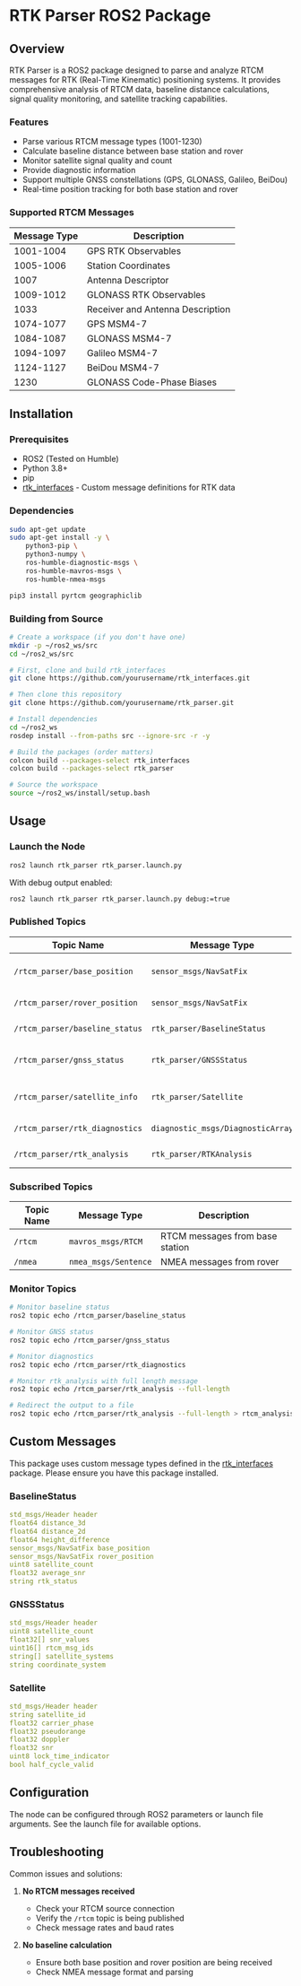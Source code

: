 # RTK Parser ROS2 Package

## Overview
RTK Parser is a ROS2 package designed to parse and analyze RTCM messages for RTK (Real-Time Kinematic) positioning systems. It provides comprehensive analysis of RTCM data, baseline distance calculations, signal quality monitoring, and satellite tracking capabilities.

### Features
- Parse various RTCM message types (1001-1230)
- Calculate baseline distance between base station and rover
- Monitor satellite signal quality and count
- Provide diagnostic information
- Support multiple GNSS constellations (GPS, GLONASS, Galileo, BeiDou)
- Real-time position tracking for both base station and rover

### Supported RTCM Messages
| Message Type | Description |
|-------------|-------------|
| 1001-1004   | GPS RTK Observables |
| 1005-1006   | Station Coordinates |
| 1007        | Antenna Descriptor |
| 1009-1012   | GLONASS RTK Observables |
| 1033        | Receiver and Antenna Description |
| 1074-1077   | GPS MSM4-7 |
| 1084-1087   | GLONASS MSM4-7 |
| 1094-1097   | Galileo MSM4-7 |
| 1124-1127   | BeiDou MSM4-7 |
| 1230        | GLONASS Code-Phase Biases |

## Installation

### Prerequisites
- ROS2 (Tested on Humble)
- Python 3.8+
- pip
- [rtk_interfaces](https://github.com/xsenssupport/rtk_interfaces) - Custom message definitions for RTK data

### Dependencies
```bash
sudo apt-get update
sudo apt-get install -y \
    python3-pip \
    python3-numpy \
    ros-humble-diagnostic-msgs \
    ros-humble-mavros-msgs \
    ros-humble-nmea-msgs

pip3 install pyrtcm geographiclib
```

### Building from Source
```bash
# Create a workspace (if you don't have one)
mkdir -p ~/ros2_ws/src
cd ~/ros2_ws/src

# First, clone and build rtk_interfaces
git clone https://github.com/yourusername/rtk_interfaces.git

# Then clone this repository
git clone https://github.com/yourusername/rtk_parser.git

# Install dependencies
cd ~/ros2_ws
rosdep install --from-paths src --ignore-src -r -y

# Build the packages (order matters)
colcon build --packages-select rtk_interfaces
colcon build --packages-select rtk_parser

# Source the workspace
source ~/ros2_ws/install/setup.bash
```

## Usage

### Launch the Node
```bash
ros2 launch rtk_parser rtk_parser.launch.py
```

With debug output enabled:
```bash
ros2 launch rtk_parser rtk_parser.launch.py debug:=true
```

### Published Topics
| Topic Name         | Message Type | Description |
|--------------------|-----------------------------------|-----------------------|
| `/rtcm_parser/base_position`   | `sensor_msgs/NavSatFix`           | Base station position |
| `/rtcm_parser/rover_position`  | `sensor_msgs/NavSatFix`           | Rover position        |
| `/rtcm_parser/baseline_status` | `rtk_parser/BaselineStatus`       | Baseline information  |
| `/rtcm_parser/gnss_status`     | `rtk_parser/GNSSStatus`           | GNSS system status    |
| `/rtcm_parser/satellite_info`  | `rtk_parser/Satellite`            | Individual satellite information |
| `/rtcm_parser/rtk_diagnostics` | `diagnostic_msgs/DiagnosticArray` | System diagnostics    |
| `/rtcm_parser/rtk_analysis`    | `rtk_parser/RTKAnalysis`          | RTCM analysis         |

### Subscribed Topics
| Topic Name | Message Type         | Description                     |
|------------|----------------------|---------------------------------|
| `/rtcm`    | `mavros_msgs/RTCM`   | RTCM messages from base station |
| `/nmea`    | `nmea_msgs/Sentence` | NMEA messages from rover        |

### Monitor Topics
```bash
# Monitor baseline status
ros2 topic echo /rtcm_parser/baseline_status

# Monitor GNSS status
ros2 topic echo /rtcm_parser/gnss_status

# Monitor diagnostics
ros2 topic echo /rtcm_parser/rtk_diagnostics

# Monitor rtk_analysis with full length message
ros2 topic echo /rtcm_parser/rtk_analysis --full-length

# Redirect the output to a file 
ros2 topic echo /rtcm_parser/rtk_analysis --full-length > rtcm_analysis.txt
```




## Custom Messages
This package uses custom message types defined in the [rtk_interfaces](https://github.com/xsenssupport/rtk_interfaces) package. Please ensure you have this package installed.

### BaselineStatus
```yaml
std_msgs/Header header
float64 distance_3d
float64 distance_2d
float64 height_difference
sensor_msgs/NavSatFix base_position
sensor_msgs/NavSatFix rover_position
uint8 satellite_count
float32 average_snr
string rtk_status
```

### GNSSStatus
```yaml
std_msgs/Header header
uint8 satellite_count
float32[] snr_values
uint16[] rtcm_msg_ids
string[] satellite_systems
string coordinate_system
```

### Satellite
```yaml
std_msgs/Header header
string satellite_id
float32 carrier_phase
float32 pseudorange
float32 doppler
float32 snr
uint8 lock_time_indicator
bool half_cycle_valid
```

## Configuration
The node can be configured through ROS2 parameters or launch file arguments. See the launch file for available options.

## Troubleshooting
Common issues and solutions:

1. **No RTCM messages received**
   - Check your RTCM source connection
   - Verify the `/rtcm` topic is being published
   - Check message rates and baud rates

2. **No baseline calculation**
   - Ensure both base position and rover position are being received
   - Check NMEA message format and parsing
